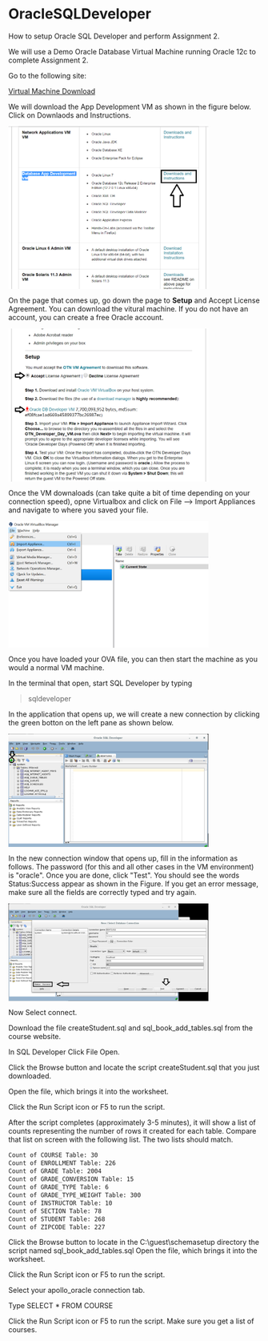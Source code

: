 # OracleSQLDeveloper
How to setup Oracle SQL Developer and perform Assignment 2.

We will use a Demo Oracle Database Virtual Machine running Oracle 12c to complete Assignment 2.

Go to the following site:

<a href="https://goo.gl/zTQSxm">Virtual Machine Download </a>

We will download the App Development VM as shown in the figure below.  Click on Downlaods and Instructions.

<img src="AppDevelopmentVm.png" target="\_blank" alt="App Development VM" width="400" align="middle">

On the page that comes up, go down the page to <b> Setup</b> and Accept License Agreement.  You can download the vitural machine.
If you do not have an account, you can create a free Oracle account.

<img src="AppDevelopmentVm2.png" target="\_blank" alt="App Development VM" width="400" align="middle">


Once the VM downaloads (can take quite a bit of time depending on your connection speed), opne Virtualbox and click on File --> Import Appliances and navigate to where you saved your file.

<img src="AppDevelopmentVm3.png" target="\_blank" alt="App Development VM" width="400" align="middle">

Once you have loaded your OVA file, you can then start the machine as you would a normal VM machine.

In the terminal that open, start SQL Developer by typing

> sqldeveloper

In the application that opens up, we will create a new connection by clicking the green botton on the left pane as shown below.

<img src="AppDevelopmentVm4a.png" target="\_blank" alt="App Development VM" width="400" align="middle">

In the new connection window that opens up, fill in the information as follows.  The password (for this and all other cases in the VM environment) is "oracle".  Once you are done, click "Test".  You should see the words Status:Success appear as shown in the Figure.  If you get an error message, make sure all the fields are correctly typed and try again.

<img src="AppDevelopmentVm5.png" target="\_blank" alt="App Development VM" width="400" align="middle">

Now Select connect.

Download the file createStudent.sql and sql_book_add_tables.sql from the course website.

In SQL Developer Click File Open.

Click the Browse button and locate the script createStudent.sql that you just downloaded.

Open the file, which brings it into the worksheet.

Click the Run Script icon or F5 to run the script.

After the script completes (approximately 3-5 minutes), it will show a list of counts representing the number of rows it created for each table. Compare that list on screen with the following list. The two lists should match.
```
Count of COURSE Table: 30
Count of ENROLLMENT Table: 226
Count of GRADE Table: 2004
Count of GRADE_CONVERSION Table: 15
Count of GRADE_TYPE Table: 6
Count of GRADE_TYPE_WEIGHT Table: 300
Count of INSTRUCTOR Table: 10
Count of SECTION Table: 78
Count of STUDENT Table: 268
Count of ZIPCODE Table: 227
```
Click the Browse button to locate in the C:\guest\schemasetup directory the script named sql_book_add_tables.sql
Open the file, which brings it into the worksheet.

Click the Run Script icon or F5 to run the script.

Select your apollo_oracle connection tab.

Type SELECT * FROM COURSE

Click the Run Script icon or F5 to run the script.  Make sure you get a list of courses.
